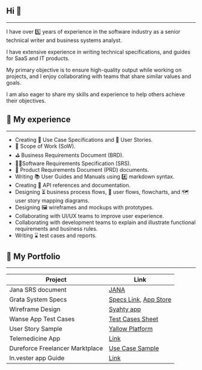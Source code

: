 ## Hi 👋

---------------

I have over 5️⃣ years of experience in the software industry as a senior technical writer and business systems analyst.

I have extensive experience in writing technical specifications, and guides for SaaS and IT products.

My primary objective is to ensure high-quality output while working on projects, and I enjoy collaborating with teams that share similar values and goals.

I am also eager to share my skills and experience to help others achieve their objectives.


## 🔬 My experience

--------------------
- Creating 📝 Use Case Specifications and 📜 User Stories.
- 🔭 Scope of Work (SoW).
- ⛳ Business Requirements Document (BRD).
- 👨‍💻Software Requirements Specification (SRS).
- 📱 Product Requirements Document (PRD) documents.
- Writing 📚 User Guides and Manuals using #️⃣ markdown syntax.
- Creating 🧩 API references and documentation.
- Designing ⏳ business process flows, 👤 user flows, flowcharts, and 🗺️ user story mapping diagrams.
- Designing 🖼️ wireframes and mockups with prototypes.
- Collaborating with UI/UX teams to improve user experience.
- Collaborating with development teams to explain and illustrate functional requirements and business rules.
- Writing ⌛ test cases and reports.

## 💼 My Portfolio

---

|Project|Link|
|-------|----|
|Jana SRS document|[JANA](https://sonicar.notion.site/JANA-Software-Requirements-Specification-44bd946eedd24387b15dc8ecb1180677?pvs=4)|
|Grata System Specs|[Specs Link](https://drive.google.com/drive/folders/1R53vb_AiZubU3VP4brjFrF4L2gZ9AILB?usp=sharing), [App Store](https://play.google.com/store/apps/details?id=com.gratacda.smartentry)|
|Wireframe Design|[Syahty app](https://drive.google.com/file/d/1t-rJGLeuIrLkd3LDwG0fiywD2jinvaEc/view?usp=sharing)|
|Wanse App Test Cases|[Test Cases Sheet](https://docs.google.com/spreadsheets/d/11rgv8vyT5W32P6Bsu35amenK88WM0Nst6uRj7R9G4BI/edit?usp=sharing)|
|User Story Sample|[Yallow Platform](https://drive.google.com/file/d/1bb6Q5TI5Vpgax-FqTWPVJ-YdpYYm0vgV/view?usp=sharing)|
|Telemedicine App|[Link](https://drive.google.com/drive/folders/1BzO2E_34G9zSPscdyY0Oo1llb3Q2ppG_?usp=sharing)|
|Dureforce Freelancer Marktplace|[Use Case Sample](https://drive.google.com/file/d/1VATAs3gq0Kvkh12JX8Gv7YtVyahQ2Ijy/view?usp=sharing)|
|In.vester app Guide|[Link](https://abdoalpop.github.io/InVester-App-Guide/)|
<!--
**AbdoALPOP/AbdoALPOP** is a ✨ _special_ ✨ repository because its `README.md` (this file) appears on your GitHub profile.

Here are some ideas to get you started:

- 🔭 I’m currently working on ...
- 🌱 I’m currently learning ...
- 👯 I’m looking to collaborate on ...
- 🤔 I’m looking for help with ...
- 💬 Ask me about ...
- 📫 How to reach me: ...
- 😄 Pronouns: ...
- ⚡ Fun fact: ...
-->
